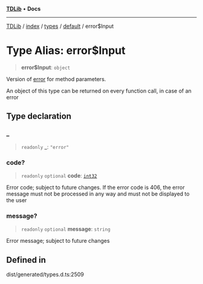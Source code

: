 [**TDLib**](../../../../../../README.md) • **Docs**

***

[TDLib](../../../../../../modules.md) / [index](../../../../../README.md) / [types](../../../README.md) / [default](../README.md) / error$Input

# Type Alias: error$Input

> **error$Input**: `object`

Version of [error](error.md) for method parameters.

An object of this type can be returned on every function call, in case of an error

## Type declaration

### \_

> `readonly` **\_**: `"error"`

### code?

> `readonly` `optional` **code**: [`int32`](int32.md)

Error code; subject to future changes. If the error code is 406, the error message must not be processed in any way and must not be displayed to the user

### message?

> `readonly` `optional` **message**: `string`

Error message; subject to future changes

## Defined in

dist/generated/types.d.ts:2509
